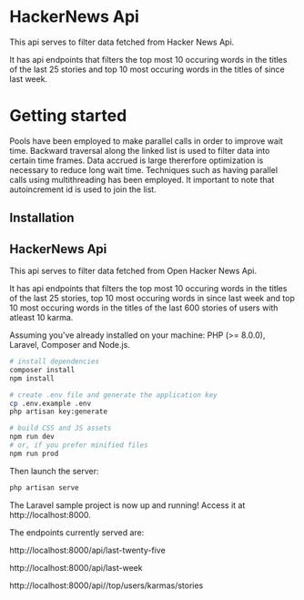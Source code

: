 
# HackerNews Api 

This api serves to filter data fetched from Hacker News Api.

It has api endpoints that filters the top most 10 occuring words in the titles of the last 25 stories and top 10 most occuring words in the titles of since last week.

# Getting started 
 Pools have been employed to make parallel calls in order to improve wait time. Backward traversal along the linked list is used to filter data into certain time frames. Data accrued is large thererfore optimization is necessary to reduce long wait time. Techniques such as having parallel calls using multithreading has been employed. It important to note that autoincrement id is used to join the list.




## Installation

## HackerNews Api
This api serves to filter data fetched from Open Hacker News Api.

It has api endpoints that filters the top most 10 occuring words in the titles of the last 25 stories, top 10 most occuring words in since last week and top 10 most occuring words in the titles of the last 600 stories of users with atleast 10 karma.



Assuming you've already installed on your machine: PHP (>= 8.0.0), Laravel, Composer and Node.js.



```bash
# install dependencies
composer install
npm install

# create .env file and generate the application key
cp .env.example .env
php artisan key:generate

# build CSS and JS assets
npm run dev
# or, if you prefer minified files
npm run prod
```
Then launch the server:

```bash
php artisan serve

```
The Laravel sample project is now up and running! Access it at http://localhost:8000.

The endpoints currently served are:

http://localhost:8000/api/last-twenty-five

http://localhost:8000/api/last-week

http://localhost:8000/api//top/users/karmas/stories

